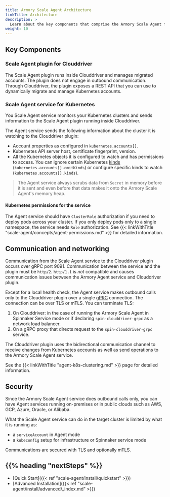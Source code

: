 ```yaml
---
title: Armory Scale Agent Architecture
linkTitle: Architecture
description: >
  Learn about the key components that comprise the Armory Scale Agent for Spinnaker and Kubernetes. 
weight: 10
---
```


<!-- the purpose is to list the bare minimum IT security needs to know to approve use in a corporate env; modeled after the CDaaS arch page-->

## Key Components

### Scale Agent plugin for Clouddriver

The Scale Agent plugin runs inside Clouddriver and manages migrated accounts. The plugin does not engage in outbound communication. Through Clouddriver, the plugin exposes a REST API that you can use to dynamically migrate and manage Kubernetes accounts.

### Scale Agent service for Kubernetes

You Scale Agent service monitors your Kubernetes clusters and sends information to the Scale Agent plugin running inside Clouddriver.

The Agent service sends the following information about the cluster it is watching to the Clouddriver plugin:

- Account properties as configured in `kubernetes.accounts[]`.
- Kubernetes API server host, certificate fingerprint, version.
- All the Kubernetes objects it is configured to watch and has permissions to access. You can ignore certain Kubernetes [kinds](https://kubernetes.io/docs/concepts/overview/working-with-objects/kubernetes-objects/) (`kubernetes.accounts[].omitKinds`) or configure specific kinds to watch (`kubernetes.accounts[].kinds`).

> The Agent service always scrubs data from `Secret` in memory before it is sent and even before that data makes it onto the Armory Scale Agent's memory heap.


#### Kubernetes permissions for the service

The Agent service should have `ClusterRole` authorization if you need to deploy pods across your cluster. If you only deploy pods only to a single namespace, the service needs `Role` authorization. See {{< linkWithTitle "scale-agent/concepts/agent-permissions.md" >}} for detailed information.

## Communication and networking

Communication from the Scale Agent service to the Clouddriver plugin occurs over gRPC port 9091. Communication between the service and the plugin must be `http/2`. `http/1.1` is *not* compatible and causes communication issues between the Armory Agent service and Clouddriver plugin.  

Except for a local health check, the Agent service makes outbound calls only to the Clouddriver plugin over a single [gPRC](https://grpc.io/) connection. The connection can be over TLS or mTLS. You can terminate TLS:

1. On Clouddriver: in the case of running the Armory Scale Agent in Spinnaker Service mode or if declaring `spin-clouddriver-grpc` as a network load balancer.
2. On a gRPC proxy that directs request to the `spin-clouddriver-grpc` service.

The Clouddriver plugin uses the bidirectional communication channel to receive changes from Kubernetes accounts as well as send operations to the Armory Scale Agent service.

See the {{< linkWithTitle "agent-k8s-clustering.md" >}} page for detailed information.

## Security

Since the Armory Scale Agent service does outbound calls only, you can have Agent services running on-premises or in public clouds such as AWS, GCP, Azure, Oracle, or Alibaba.

What the Scale Agent service can do in the target cluster is limited by what it is running as:

- a `serviceAccount` in Agent mode
- a `kubeconfig` setup for infrastructure or Spinnaker service mode

Communications are secured with TLS and optionally mTLS.

## {{% heading "nextSteps" %}}

* [Quick Start]({{< ref "scale-agent/install/quickstart" >}})
* [Advanced Installation]({{< ref "scale-agent/install/advanced/_index.md" >}})



